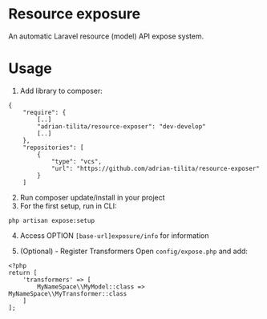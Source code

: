 # Resource exposure
An automatic Laravel resource (model) API expose system.

# Usage
1. Add library to composer:
```
{
    "require": {
        [..]
        "adrian-tilita/resource-exposer": "dev-develop"
        [..]
    },
    "repositories": [
        {
            "type": "vcs",
            "url": "https://github.com/adrian-tilita/resource-exposer"
        }
    ]
```
2. Run composer update/install in your project
3. For the first setup, run in CLI:
```
php artisan expose:setup
```

4. Access OPTION ```[base-url]exposure/info``` for information

5. (Optional) - Register Transformers
Open ```config/expose.php``` and add:
```
<?php
return [
    'transformers' => [
        MyNameSpace\\MyModel::class => MyNameSpace\\MyTransformer::class
    ]
];
```
